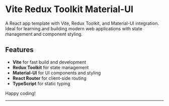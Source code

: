 # Vite Redux Toolkit Material-UI 

A React app template with Vite, Redux Toolkit, and Material-UI integration. Ideal for learning and building modern web applications with state management and component styling.

## Features

- **Vite** for fast build and development
- **Redux Toolkit** for state management
- **Material-UI** for UI components and styling
- **React Router** for client-side routing
- **TypeScript** for static typing


[//]: # (	&#40;userName === "test" && password === '123456'&#41; {)

[//]: # (دانلودش کنید از زیپ درش بیارید لطفا  بعد با وب استورم یا هر ادیتوری که دارید  بازش کنید)

[//]: # (با yarn  نصبش کنید)


[//]: # (بعد نصب کامل با yarn dev اجراش کنید)


[//]: # (واسه گرفتن خروجی و نسخه گذاری روی سرور هم yarn build اجرا میشه)


Happy coding!

---
